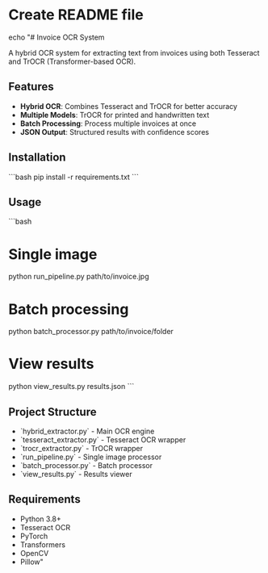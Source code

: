 # Create README file
echo "# Invoice OCR System

A hybrid OCR system for extracting text from invoices using both Tesseract and TrOCR (Transformer-based OCR).

## Features
- **Hybrid OCR**: Combines Tesseract and TrOCR for better accuracy
- **Multiple Models**: TrOCR for printed and handwritten text
- **Batch Processing**: Process multiple invoices at once
- **JSON Output**: Structured results with confidence scores

## Installation
\`\`\`bash
pip install -r requirements.txt
\`\`\`

## Usage
\`\`\`bash
# Single image
python run_pipeline.py path/to/invoice.jpg

# Batch processing
python batch_processor.py path/to/invoice/folder

# View results
python view_results.py results.json
\`\`\`

## Project Structure
- \`hybrid_extractor.py\` - Main OCR engine
- \`tesseract_extractor.py\` - Tesseract OCR wrapper
- \`trocr_extractor.py\` - TrOCR wrapper
- \`run_pipeline.py\` - Single image processor
- \`batch_processor.py\` - Batch processor
- \`view_results.py\` - Results viewer

## Requirements
- Python 3.8+
- Tesseract OCR
- PyTorch
- Transformers
- OpenCV
- Pillow"
